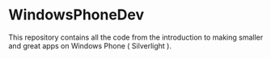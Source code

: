 WindowsPhoneDev
===============

This repository contains all the code from the introduction to making smaller and great apps on Windows Phone ( Silverlight ).

